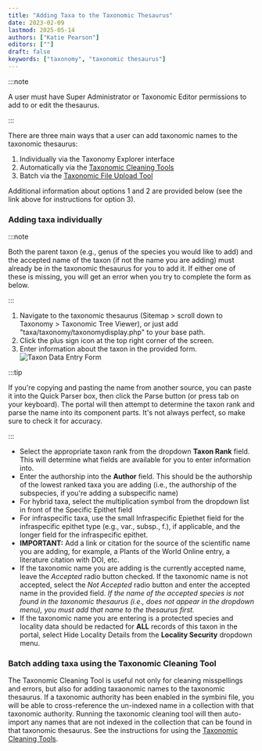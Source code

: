 ```yaml
---
title: "Adding Taxa to the Taxonomic Thesaurus"
date: 2023-02-09
lastmod: 2025-05-14
authors: ["Katie Pearson"]
editors: [""]
draft: false
keywords: ["taxonomy", "taxonomic thesaurus"]
---
```


:::note

A user must have Super Administrator or Taxonomic Editor permissions to add to or edit the thesaurus.

:::

There are three main ways that a user can add taxonomic names to the taxonomic thesaurus:

1. Individually via the Taxonomy Explorer interface
2. Automatically via the [Taxonomic Cleaning Tools](/Collection_Manager_Guide/Data_Cleaning/taxonomic_cleaning)
3. Batch via the [Taxonomic File Upload Tool](/Portal_Manager_Guide/Taxonomic_Thesaurus/batch_loading)

Additional information about options 1 and 2 are provided below (see the link above for instructions for option 3).

### Adding taxa individually

:::note

Both the parent taxon (e.g., genus of the species you would like to add) and the accepted name of the taxon (if not the name you are adding) must already be in the taxonomic thesaurus for you to add it. If either one of these is missing, you will get an error when you try to complete the form as below.

:::

1. Navigate to the taxonomic thesaurus (Sitemap > scroll down to Taxonomy > Taxonomic Tree Viewer), or just add "taxa/taxonomy/taxonomydisplay.php" to your base path.
2. Click the plus sign icon at the top right corner of the screen.
3. Enter information about the taxon in the provided form.
   ![Taxon Data Entry Form](/img/addnewtaxon.png)

:::tip

If you're copying and pasting the name from another source, you can paste it into the Quick Parser box, then click the Parse button (or press tab on your keyboard). The portal will then attempt to determine the taxon rank and parse the name into its component parts. It's not always perfect, so make sure to check it for accuracy.

:::

- Select the appropriate taxon rank from the dropdown **Taxon Rank** field. This will determine what fields are available for you to enter information into.
- Enter the authorship into the **Author** field. This should be the authorship of the lowest ranked taxa you are adding (i.e., the authorship of the subspecies, if you're adding a subspecific name)
- For hybrid taxa, select the multiplication symbol from the dropdown list in front of the Specific Epithet field
- For infraspecific taxa, use the small Infraspecific Epiethet field for the infraspecific epithet type (e.g., var., subsp., f.), if applicable, and the longer field for the infraspecific epithet.
- **IMPORTANT:** Add a link or citation for the source of the scientific name you are adding, for example, a Plants of the World Online entry, a literature citation with DOI, etc.
- If the taxonomic name you are adding is the currently accepted name, leave the _Accepted_ radio button checked. If the taxonomic name is not accepted, select the _Not Accepted_ radio button and enter the accepted name in the provided field. _If the name of the accepted species is not found in the taxonomic thesaurus (i.e., does not appear in the dropdown menu), you must add that name to the thesaurus first._
- If the taxonomic name you are entering is a protected species and locality data should be redacted for **ALL** records of this taxon in the portal, select Hide Locality Details from the **Locality Security** dropdown menu.

### Batch adding taxa using the Taxonomic Cleaning Tool

The Taxonomic Cleaning Tool is useful not only for cleaning misspellings and errors, but also for adding taxaonomic names to the taxonomic thesaurus. If a taxonomic authority has been enabled in the symbini file, you will be able to cross-reference the un-indexed name in a collection with that taxonomic authority. Running the taxonomic cleaning tool will then auto-import any names that are not indexed in the collection that can be found in that taxonomic thesaurus. See the instructions for using the [Taxonomic Cleaning Tools](/Collection_Manager_Guide/Data_Cleaning/taxonomic_cleaning).
